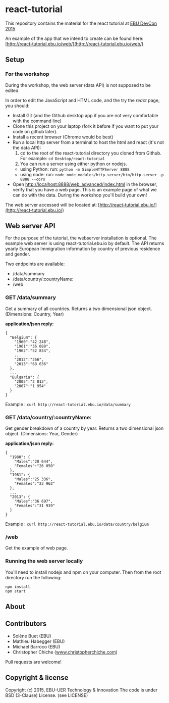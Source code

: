 # react-tutorial
This repository contains the material for the react tutorial at [EBU DevCon 2015](https://tech.ebu.ch/devcon15)

An example of the app that we intend to create can be found here: [http://react-tutorial.ebu.io/web/](http://react-tutorial.ebu.io/web/)

## Setup 
### For the workshop
During the workshop, the web server (data API) is not supposed to be edited. 

In order to edit the JavaScript and HTML code, and the try the _react_ page, you should: 

- Install Git (and the Github desktop app if you are not very comfortable with the command line)
- Clone this project on your laptop (fork it before if you want to put your code on github later).
- Install a recent browser (Chrome would be best)
- Run a local http server from a terminal to host the html and react (it's not the data API): 
  1. cd to the root of the react-tutorial directory you cloned from Github. For example:  `cd Desktop/react-tutorial`
  2. You can run a server using either python or nodejs. 
    - using Python: run: `python -m SimpleHTTPServer 8888`
    - using node: run: `node node_modules/http-server/bin/http-server -p 8888 --cors`
- Open [http://localhost:8888/web_advanced/index.html](http://localhost:8888/web_advanced/index.html) in the browser, 
  verify that you have a web page. This is an example page of what we can do with the data. 
  During the workshop you'll build your own! 

The web server accessed will be located at: [http://react-tutorial.ebu.io/](http://react-tutorial.ebu.io/) 

## Web server API
For the purpose of the tutorial, the webserver installation is optional.
The example web server is using react-tutorial.ebu.io by default.
The API returns yearly European Immigration information by country of previous residence and gender.

Two endpoints are available:
* /data/summary
* /data/country/:countryName:
* /web

### GET /data/summary
Get a summary of all countries. Returns a two dimensional json object. (Dimensions: Country, Year)


**application/json reply:**

    {
      "Belgium": {
        "1960":"42 248",
        "1961":"36 088",
        "1962":"52 834",
        ...
        "2012":"266",
        "2013":"68 636"
      },
      ...
      "Bulgaria": {
        "2005":"2 013",
        "2007":"1 954"
      }
    }


Example : `curl http://react-tutorial.ebu.io/data/summary`


### GET /data/country/:countryName:
Get gender breakdown of a country by year. Returns a two dimensional json object. (Dimensions: Year, Gender)


**application/json reply:**

    {
      "1980": {
        "Males":"28 644",
        "Females":"26 050"
      },
      "1981": {
        "Males":"25 336",
        "Females":"23 962"
      },
      ...
      "2013": {
        "Males":"36 697",
        "Females":"31 939"
      }
    }

Example : `curl http://react-tutorial.ebu.io/data/country/belgium`


### /web 
Get the example of web page. 

### Running the web server locally

You'll need to install nodejs and npm on your computer. Then from the root directory run the following:

```
npm install
npm start
```


## About
## Contributors
- Solène Buet (EBU)
- Mathieu Habegger (EBU)
- Michael Barroco (EBU)
- Christopher Chiche (www.christopherchiche.com)

Pull requests are welcome! 

## Copyright & license
Copyright (c) 2015, EBU-UER Technology & Innovation
The code is under BSD (3-Clause) License. (see LICENSE)

